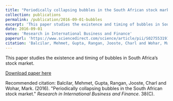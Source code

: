 ```yaml
---
title: "Periodically collapsing bubbles in the South African stock market"
collection: publications
permalink: /publication/2016-09-01-bubbles
excerpt: 'This paper studies the existence and timing of bubbles in South Africa’s stock market.'
date: 2016-09-01
venue: 'Research in International Business and Finance'
paperurl: 'https://www.sciencedirect.com/science/article/pii/S0275531916300757'
citation: 'Balcilar, Mehmet, Gupta, Rangan, Jooste, Charl and Wohar, Mark. (2016). &quot;Periodically collapsing bubbles in the South African stock market.&quot; <i>Research in International Business and Finance</i>. 38(C).'
---
```

This paper studies the existence and timing of bubbles in South Africa’s stock market.

[Download paper here](https://www.sciencedirect.com/science/article/pii/S0275531916300757)

Recommended citation: Balcilar, Mehmet, Gupta, Rangan, Jooste, Charl and Wohar, Mark. (2016). "Periodically collapsing bubbles in the South African stock market." <i>Research in International Business and Finance</i>. 38(C).